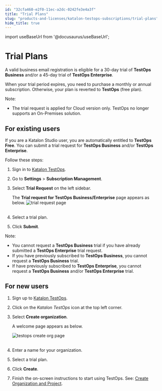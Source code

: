 ```yaml
---
id: "32cfa460-e2f0-11ec-a2dc-0242fe3e4a3f"
title: "Trial Plans"
slug: "products-and-licenses/katalon-testops-subscriptions/trial-plans"
hide_title: true
---
```

import useBaseUrl from '@docusaurus/useBaseUrl';


# <a id="id" class="anchor_top_offset"/><a id="ariaid-title1" class="anchor_top_offset"/>Trial Plans

<p xmlns="http://www.w3.org/1999/xhtml" className="p">A valid business email registration is eligible for a 30-day   trial of <strong className="ph b">TestOps Business</strong> and/or a 45-day trial of   <strong className="ph b">TestOps Enterprise</strong>.</p> 
<p xmlns="http://www.w3.org/1999/xhtml" className="p">When your trial period expires, you need to purchase a monthly   or annual subscription. Otherwise, your plan is reverted to   <strong className="ph b">TestOps</strong> (free plan).</p> 
<div xmlns="http://www.w3.org/1999/xhtml" className="note note note_note"><span className="note__title">Note:</span> 
  <ul className="ul"><li className="li"><p className="p">The trial request is applied for Cloud version only. TestOps no
        longer supports an On-Premises solution.</p></li></ul>
</div>

## <a id="id_1" class="anchor_top_offset"/>For existing users

<p xmlns="http://www.w3.org/1999/xhtml" className="p">If you are a Katalon Studio user, you are automatically entitled   to <strong className="ph b">TestOps Free</strong>. You can submit a trial request   for <strong className="ph b">TestOps Business</strong> and/or <strong className="ph b">TestOps     Enterprise</strong>.</p> 
<p xmlns="http://www.w3.org/1999/xhtml" className="p">Follow these steps:</p> 
<ol xmlns="http://www.w3.org/1999/xhtml" className="ol"><li className="li">     <p className="p">Sign in to <a className="xref j-external-link" href="https://testops.katalon.io/login" target="_blank">Katalon         TestOps</a>.</p>   </li><li className="li">     <p className="p">Go to <strong className="ph b">Settings</strong> &gt; <strong className="ph b">Subscription         Management</strong>.</p>   </li><li className="li">     <p className="p">Select <strong className="ph b">Trial Request</strong> on the left sidebar.</p>     <p className="p">The <strong className="ph b">Trial request for TestOps         Business/Enterprise</strong> page appears as below. <img className="image" src={useBaseUrl("https://github.com/katalon-studio/docs-images/raw/master/katalon-analytics/docs/testops-revamp-oct-subscription-docs/to-trial-request-page.png")} alt="trial request page" /><br /><br />     </p>   </li><li className="li">     <p className="p">Select a trial plan.</p>   </li><li className="li">     <p className="p">Click <strong className="ph b">Submit</strong>.</p>   </li></ol> 
<div xmlns="http://www.w3.org/1999/xhtml" className="note note note_note"><span className="note__title">Note:</span> 
  <ul className="ul"><li className="li">You cannot request a <strong className="ph b">TestOps Business</strong> trial if
      you have already submitted a <strong className="ph b">TestOps Enterprise</strong>
      trial request.</li><li className="li">If you have previously subscribed to <strong className="ph b">TestOps
        Business</strong>, you cannot request a <strong className="ph b">TestOps
        Business</strong> trial.</li><li className="li">If have previously subscribed to <strong className="ph b">TestOps
        Enterprise</strong>, you cannot request a <strong className="ph b">TestOps
        Business</strong> and/or <strong className="ph b">TestOps Enterprise</strong>
      trial.</li></ul>
</div>

## <a id="id_2" class="anchor_top_offset"/>For new users

<ol xmlns="http://www.w3.org/1999/xhtml" className="ol"><li className="li">     <p className="p">Sign up to <a className="xref j-external-link" href="https://testops.katalon.io/login" target="_blank">Katalon         TestOps</a>.</p>   </li><li className="li">     <p className="p">Click on the <em className="ph i">Katalon TestOps</em> icon at the top left       corner.</p>   </li><li className="li">     <p className="p">Select <strong className="ph b">Create organization</strong>.</p>     <p className="p">A welcome page appears as below.</p>     <p className="p">       <img className="image" src={useBaseUrl("https://github.com/katalon-studio/docs-images/raw/master/katalon-analytics/docs/testops-revamp-oct-subscription-docs/to-create-org-page.png")} alt="testops create org page" /><br /><br />     </p>   </li><li className="li">     <p className="p">Enter a name for your organization.</p>   </li><li className="li">     <p className="p">Select a trial plan.</p>   </li><li className="li">     <p className="p">Click <strong className="ph b">Create</strong>.</p>   </li><li className="li">     <p className="p">Finish the on-screen instructions to start using TestOps. See:       <a className="xref" href="/docs/katalon-testops/get-started/create-organization-and-project#id_1">Create         Organization and Project</a>.</p>   </li></ol> 
